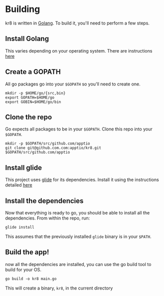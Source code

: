 # Building

kr8 is written in [Golang](https://golang.org). To build it, you'll need to perform a few steps.

## Install Golang

This varies depending on your operating system. There are instructions [here](https://golang.org/doc/install)

## Create a GOPATH

All go packages go into your `$GOPATH` so you'll need to create one.

```
mkdir -p $HOME/go/{src,bin}
export GOPATH=$HOME/go
export GOBIN=$HOME/go/bin
```

## Clone the repo

Go expects all packages to be in your `$GOPATH`. Clone this repo into your `$GOPATH`.

```
mkdir -p $GOPATH/src/github.com/apptio
git clone git@github.com.com:apptio/kr8.git $GOPATH/src/github.com/apptio
```

## Install glide

This project uses [glide](https://glide.sh) for its dependencies. Install it using the instructions detailed [here](http://glide.sh/)

## Install the dependencies

Now that everything is ready to go, you should be able to install all the dependencies. From within the repo, run:

```
glide install
```

This assumes that the previously installed `glide` binary is in your `$PATH`.

## Build the app!

now all the dependencies are installed, you can use the go build tool to build for your OS.

```
go build -o kr8 main.go
```

This will create a binary, `kr8`, in the current directory
